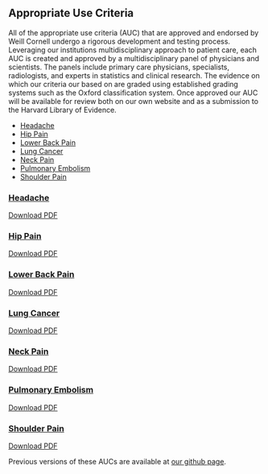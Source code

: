 ## Appropriate Use Criteria

All of the appropriate use criteria (AUC) that are approved and endorsed by Weill Cornell undergo a rigorous development and testing process.  Leveraging our institutions multidisciplinary approach to patient care, each AUC is created and approved by a multidisciplinary panel of physicians and scientists. The panels include primary care physicians, specialists, radiologists, and experts in statistics and clinical research. The evidence on which our criteria our based on are graded using established grading systems such as the Oxford classification system.  Once approved our AUC will be available for review both on our own website and as a submission to the Harvard Library of Evidence.

* [Headache](#headache)
* [Hip Pain](#hip-pain)
* [Lower Back Pain](#lower-back-pain)
* [Lung Cancer](#lung-cancer)
* [Neck Pain](#neck-pain)
* [Pulmonary Embolism](#pulmonary-embolism)
* [Shoulder Pain](#shoulder-pain)

### [Headache][headache]

<object width="80%" height="900" data="auc_files/WCM_-_Headache_AUC_v11.pdf"></object>

[Download PDF][headache]

### [Hip Pain][hippain]

<object width="80%" height="900" data="auc_files/WCM_-_Hip_Pain_AUC_v10.pdf"></object>

[Download PDF][hippain]

### [Lower Back Pain][lowerbackpain]

<object width="80%" height="900" data="auc_files/WCM_-_LBP_AUC_v16.pdf"></object>

[Download PDF][lowerbackpain]

### [Lung Cancer][lungcancer]

<object width="80%" height="900" data="auc_files/WCM_-_Lung_Cancer_AUC_v12.pdf"></object>

[Download PDF][lungcancer]

### [Neck Pain][neckpain]

<object width="80%" height="900" data="auc_files/WCM_-_Neck_Pain_AUC_v9.pdf"></object>

[Download PDF][neckpain]

### [Pulmonary Embolism][pe]

<object width="80%" height="900" data="auc_files/WCM_-_PE_AUC_v9.pdf"></object>

[Download PDF][pe]

### [Shoulder Pain][shoulder]

<object width="80%" height="900" data="auc_files/WCM_-_Shoulder_Pain_AUC_v11.pdf"></object>

[Download PDF][shoulder]


Previous versions of these AUCs are available at [our github page](https://github.com/cornellradiology/wcmcauc/tree/master/auc_files).

<script type='text/javascript'>
var links = document.links;

for (var i = 0; i < links.length; i++) {
  if (links[i].hostname != window.location.hostname) {
    links[i].target = '_blank';
  }
}
</script>

  [aucbackpain]: https://docs.google.com/spreadsheets/d/1fGB72y4sQ1a4cjbkFmkx7XH1p6dprUG_36_3hLZ-wOU/edit#gid=813947164
  [headache]: /auc_files/WCM_-_Headache_AUC_v11.pdf
  [hippain]: /auc_files/WCM_-_Hip_Pain_AUC_v10.pdf
  [lowerbackpain]: /auc_files/WCM_-_LBP_AUC_v16.pdf
  [lungcancer]: /auc_files/WCM_-_Lung_Cancer_AUC_v12.pdf
  [neckpain]: /auc_files/WCM_-_Neck_Pain_AUC_v9.pdf
  [pe]: /auc_files/WCM_-_PE_AUC_v9.pdf
  [shoulder]: /auc_files/WCM_-_Shoulder_Pain_AUC_v11.pdf
